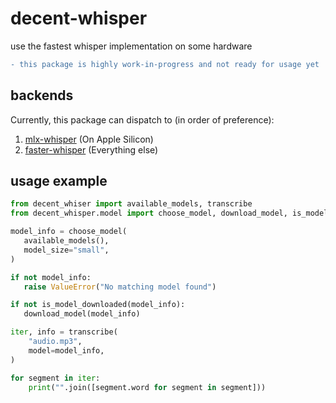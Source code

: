 # decent-whisper

use the fastest whisper implementation on some hardware

```diff
- this package is highly work-in-progress and not ready for usage yet
```

## backends

Currently, this package can dispatch to (in order of preference):

1. [mlx-whisper](https://github.com/ml-explore/mlx-examples/tree/main/whisper)
   (On Apple Silicon)
1. [faster-whisper](https://github.com/SYSTRAN/faster-whisper)
   (Everything else)

## usage example

```py
from decent_whiser import available_models, transcribe
from decent_whisper.model import choose_model, download_model, is_model_downloaded

model_info = choose_model(
   available_models(),
   model_size="small",
)

if not model_info:
   raise ValueError("No matching model found")

if not is_model_downloaded(model_info):
   download_model(model_info)

iter, info = transcribe(
    "audio.mp3",
    model=model_info,
)

for segment in iter:
    print("".join([segment.word for segment in segment]))
```
